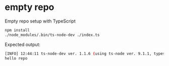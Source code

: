 # empty repo

Empty repo setup with TypeScript

```sh
npm install
./node_modules/.bin/ts-node-dev ./index.ts 
```

Expected output:
```sh
[INFO] 12:44:11 ts-node-dev ver. 1.1.6 (using ts-node ver. 9.1.1, typescript ver. 4.3.2)
hello repo
```

